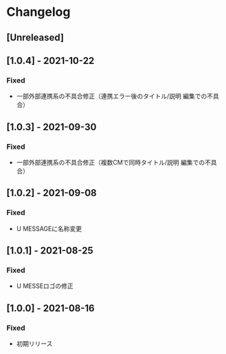 # Changelog

## [Unreleased]

## [1.0.4] - 2021-10-22
### Fixed
- 一部外部連携系の不具合修正（連携エラー後のタイトル/説明 編集での不具合）

## [1.0.3] - 2021-09-30
### Fixed
- 一部外部連携系の不具合修正（複数CMで同時タイトル/説明 編集での不具合）

## [1.0.2] - 2021-09-08
### Fixed
- U MESSAGEに名称変更

## [1.0.1] - 2021-08-25
### Fixed
- U MESSEロゴの修正

## [1.0.0] - 2021-08-16
### Fixed
- 初期リリース
